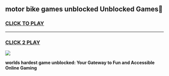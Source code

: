 
## motor bike games unblocked Unblocked Games👋
<h3>
<a href="https://premium.freeplayer.one?title=motor_bike_games_unblocked&ref=16F">CLICK TO PLAY</a></h3>
<hr>

<h3>
<a href="https://premium.freeplayer.one?title=motor_bike_games_unblocked&ref=16F">CLICK 2 PLAY</a>
  
</h3>

<a href="https://premium.freeplayer.one?title=motor_bike_games_unblocked&ref=16F/"><img src="https://clearcache.store/games.png"></a>


**worlds hardest game unblocked: Your Gateway to Fun and Accessible Online Gaming**
